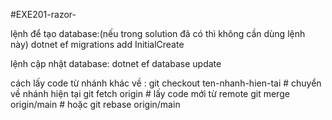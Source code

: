 #EXE201-razor-

lệnh để tạo database:(nếu trong solution đã có thì không cần dùng lệnh này) 
dotnet ef migrations add InitialCreate

lệnh cập nhật database: 
dotnet ef database update

cách lấy code từ nhánh khác về : 
git checkout ten-nhanh-hien-tai # chuyển về nhánh hiện tại
git fetch origin # lấy code mới từ remote
git merge origin/main # hoặc git rebase origin/main